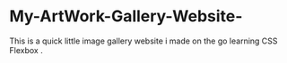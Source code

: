 # My-ArtWork-Gallery-Website-
This is a quick little image gallery website i made on the go learning CSS Flexbox . 
